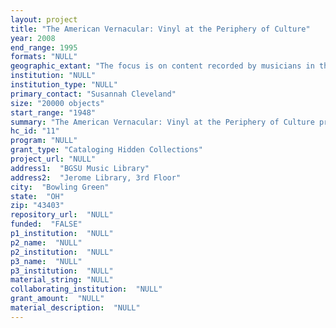 ```yaml
--- 
layout: project 
title: "The American Vernacular: Vinyl at the Periphery of Culture"
year: 2008
end_range: 1995
formats: "NULL"
geographic_extant: "The focus is on content recorded by musicians in the United States, although some content has been released on labels outside the U.S."
institution: "NULL"
institution_type: "NULL"
primary_contact: "Susannah Cleveland"
size: "20000 objects"
start_range: "1948"
summary: "The American Vernacular: Vinyl at the Periphery of Culture project will result in the cataloging of 20,000 LP recordings of traditional American music, many of which exist in recorded form on obscure record labels that are not readily available in other library collections and are rarely cataloged. Cataloging these materials will make available Bowling Green State University’s holdings on over 600 record labels representing a wide variety of American roots music genres recorded between the late 1940s and the mid 1990s, including gospel, country, folk, blues, bluegrass, zydeco, Cajun, polka, rockabilly, and border music. The project excludes major labels and most of their subsidiaries in order to provide access to these less accessible and rarer recordings. By the completion of the project, all of BGSU's holdings on the following labels will be cataloged: Alshire, Antilles, Arc, Arhoolie, Artist's Recording, Atco, Boot, Cattle, Charly, Chess, Colonial, Coral, Coronet, County, GNP Crescendo, Crown, Diadem, Diplomat, Dot, Everest, Fiesta, Flying Fish, Great Southern, Harmony, Heritage, Impact, Jewel, Kapp, King, Liberty, Light, Mango, Maranatha, Monitor, Monument, Musicor, Myrrh, Nashboro, Rebel, Relic, Rhino, Rite, Roulette, Rounder, Savoy, Shanachie, Skylite, Somerset, Sparrow, Spinorama, Sugar Hill, Sunset, Tempo, Vanguard, White Label, and Word. In addition, BGSU’s complete holdings on hundreds of smaller labels will also be cataloged."
hc_id: "11"
program: "NULL"
grant_type: "Cataloging Hidden Collections"
project_url: "NULL"
address1:  "BGSU Music Library"
address2:  "Jerome Library, 3rd Floor"
city:  "Bowling Green"
state:  "OH"
zip: "43403"
repository_url:  "NULL"
funded:  "FALSE"
p1_institution:  "NULL"
p2_name:  "NULL"
p2_institution:  "NULL"
p3_name:  "NULL"
p3_institution:  "NULL"
material_string: "NULL"
collaborating_institution:  "NULL"
grant_amount:  "NULL"
material_description:  "NULL"
---
```

